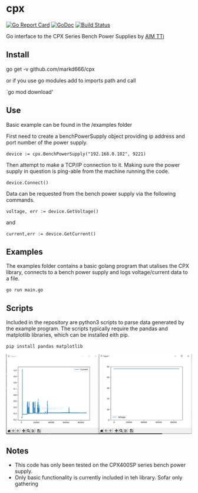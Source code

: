 # cpx
[![Go Report Card](https://goreportcard.com/badge/github.com/markd666/cpx)](https://goreportcard.com/report/github.com/markd666/cpx)
[![GoDoc](https://godoc.org/github.com/markd666/cpx?status.svg)](https://godoc.org/github.com/markd666/cpx)
[![Build Status](https://travis-ci.org/markd666/cpx.svg?branch=master)](https://travis-ci.org/markd666/cpx)

Go interface to the CPX Series Bench Power Supplies by [AIM TTi](https://www.aimtti.com/product-category/dc-power-supplies/aim-cpxseries) 

## Install

go get -v github.com/markd666/cpx

or if you use go modules add to imports path and call

`go mod download'

## Use 

Basic example can be found in the /examples folder

First need to create a benchPowerSupply object providing ip address and port number of the power supply.

```golang
device := cpx.BenchPowerSupply("192.168.0.102", 9221)
```

Then attempt to make a TCP/IP connection to it. Making sure the power supply in question is ping-able from the machine running the code.

``` golang
device.Connect()
```

Data can be requested from the bench power supply via the following commands.

```golang
voltage, err := device.GetVoltage()
```
and 
```golang
current,err := device.GetCurrent()
```
## Examples

The examples folder contains a basic golang program that utalises the CPX library, connects to a bench power supply and logs voltage/current data to a file.

```golang
go run main.go
```

## Scripts

Included in the repository are python3 scripts to parse data generated by the example program. The scripts typically require the pandas and matplotlib libraries, which can be installed eith pip.

```python3
pip install pandas matplotlib
```
![Script Plots](/scripts/example_capture.png)

## Notes

* This code has only been tested on the CPX400SP series bench power supply.
* Only basic functionality is currently included in teh library. Sofar only gathering 